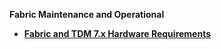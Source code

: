<strong>Fabric Maintenance and Operational<strong>
        

<ul>
    <li><a href="/articles/98_maintenance_and_operational/Fabric_And_TDM_Hardware_Requirements/README.md">Fabric and TDM 7.x Hardware Requirements</a></li>
</ul>
